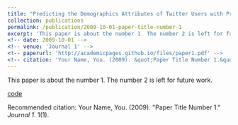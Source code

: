 ```yaml
---
title: "Predicting the Demographics Attributes of Twitter Users with Programmatic Weak Supervision"
collection: publications
permalink: /publication/2009-10-01-paper-title-number-1
excerpt: 'This paper is about the number 1. The number 2 is left for future work.'
<!-- date: 2009-10-01 -->
<!-- venue: 'Journal 1' -->
<!-- paperurl: 'http://academicpages.github.io/files/paper1.pdf' -->
<!-- citation: 'Your Name, You. (2009). &quot;Paper Title Number 1.&quot; <i>Journal 1</i>. 1(1).' -->
---
```

This paper is about the number 1. The number 2 is left for future work.

<!-- [Download paper here](http://academicpages.github.io/files/paper1.pdf) -->
[code](https://github.com/jtonglet/Demographics-PWS)

Recommended citation: Your Name, You. (2009). "Paper Title Number 1." <i>Journal 1</i>. 1(1).
